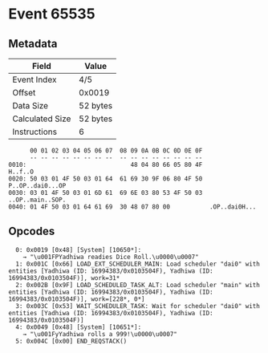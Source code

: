 # Event 65535

## Metadata

| Field           | Value    |
|-----------------|----------|
| Event Index     | 4/5      |
| Offset          | 0x0019   |
| Data Size       | 52 bytes |
| Calculated Size | 52 bytes |
| Instructions    | 6        |

```
      00 01 02 03 04 05 06 07  08 09 0A 0B 0C 0D 0E 0F
      -- -- -- -- -- -- -- --  -- -- -- -- -- -- -- --
0010:                             48 04 80 66 05 80 4F           H..f..O
0020: 50 03 01 4F 50 03 01 64  61 69 30 9F 06 80 4F 50  P..OP..dai0...OP
0030: 03 01 4F 50 03 01 6D 61  69 6E 03 80 53 4F 50 03  ..OP..main..SOP.
0040: 01 4F 50 03 01 64 61 69  30 48 07 80 00           .OP..dai0H...   
```

## Opcodes

```
  0: 0x0019 [0x48] [System] [10650*]:
    → "\u001FPYadhiwa readies Dice Roll.\u0000\u0007"
  1: 0x001C [0x66] LOAD_EXT_SCHEDULER_MAIN: Load scheduler "dai0" with entities [Yadhiwa (ID: 16994383/0x0103504F), Yadhiwa (ID: 16994383/0x0103504F)], work=31*
  2: 0x002B [0x9F] LOAD_SCHEDULED_TASK_ALT: Load scheduler "main" with entities [Yadhiwa (ID: 16994383/0x0103504F), Yadhiwa (ID: 16994383/0x0103504F)], work=[228*, 0*]
  3: 0x003C [0x53] WAIT_SCHEDULER_TASK: Wait for scheduler "dai0" with entities [Yadhiwa (ID: 16994383/0x0103504F), Yadhiwa (ID: 16994383/0x0103504F)]
  4: 0x0049 [0x48] [System] [10651*]:
    → "\u001FyYadhiwa rolls a 999!\u0000\u0007"
  5: 0x004C [0x00] END_REQSTACK()
```
